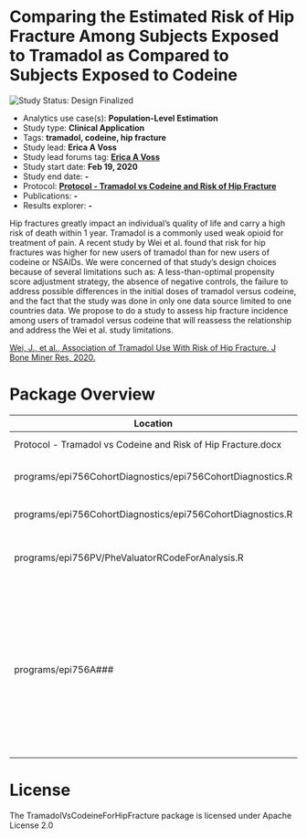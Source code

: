Comparing the Estimated Risk of Hip Fracture Among Subjects Exposed to Tramadol as Compared to Subjects Exposed to Codeine
=============

<img src="https://img.shields.io/badge/Study%20Status-Design%20Finalized-brightgreen.svg" alt="Study Status: Design Finalized">

- Analytics use case(s): **Population-Level Estimation**
- Study type: **Clinical Application**
- Tags: **tramadol, codeine, hip fracture**
- Study lead: **Erica A Voss**
- Study lead forums tag: **[Erica A Voss](https://www.ohdsi.org/who-we-are/collaborators/erica-voss/)**
- Study start date: **Feb 19, 2020**
- Study end date: **-**
- Protocol: **[Protocol - Tramadol vs Codeine and Risk of Hip Fracture](https://github.com/ohdsi-studies/TramadolVsCodeineForHipFracture/blob/master/Protocol%20-%20Tramadol%20vs%20Codeine%20and%20Risk%20of%20Hip%20Fracture.docx)**
- Publications: **-**
- Results explorer: **-**

Hip fractures greatly impact an individual’s quality of life and carry a high risk of death within 1 year. Tramadol is a commonly used weak opioid for treatment of pain. A recent study by Wei et al. found that risk for hip fractures was higher for new users of tramadol than for new users of codeine or NSAIDs.  We were concerned of that study’s design choices because of several limitations such as: A less-than-optimal propensity score adjustment strategy, the absence of negative controls, the failure to address possible differences in the initial doses of tramadol versus codeine, and the fact that the study was done in only one data source limited to one countries data. We propose to do a study to assess hip fracture incidence among users of tramadol versus codeine that will reassess the relationship and address the Wei et al. study limitations. 

[Wei, J., et al., Association of Tramadol Use With Risk of Hip Fracture. J Bone Miner Res, 2020.](https://doi.org/10.1002/jbmr.3935)

Package Overview
=============
|Location| Content|
|-|-|
|Protocol - Tramadol vs Codeine and Risk of Hip Fracture.docx| The protocol is found at the root. |
|programs/epi756CohortDiagnostics/epi756CohortDiagnostics.R|The R script to run CohortDiagnostics on the cohorts in this study|
|programs/epi756CohortDiagnostics/epi756CohortDiagnostics.R|The R script to run CohortDiagnostics on the cohorts in this study|
|programs/epi756PV/PheValuatorRCodeForAnalysis.R| The R Script to run PheValuator, with focus on the Hip Fracture cohorts |
|programs/epi756A###| For each analysis (101, 102, 201, 202, 301, 302) outlined in the protocol, there is a study package.  Each package has a "extras/CodeToRun.R" file which executes the packages.  The following needs to be set for your evironment:  fftempdir, studyFolder, and the createConnectiongDetails.  The ReadMe within each package also provides more details.|

License
=============
The TramadolVsCodeineForHipFracture package is licensed under Apache License 2.0